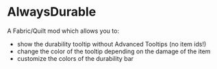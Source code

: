 # AlwaysDurable
A Fabric/Quilt mod which allows you to:
* show the durability tooltip without Advanced Tooltips (no item ids!)
* change the color of the tooltip depending on the damage of the item
* customize the colors of the durability bar